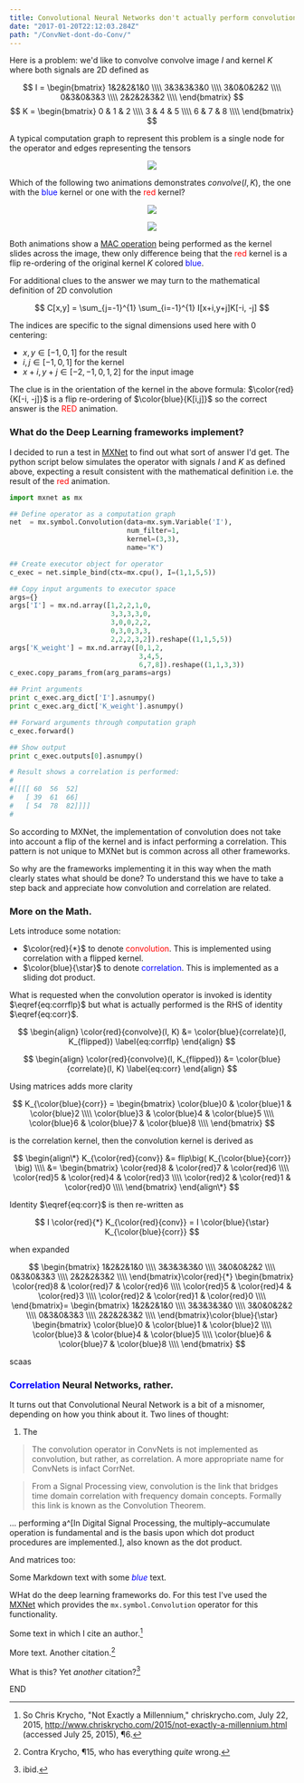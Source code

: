 ```yaml
---
title: Convolutional Neural Networks don't actually perform convolution.
date: "2017-01-20T22:12:03.284Z"
path: "/ConvNet-dont-do-Conv/"
---
```


Here is a problem: we'd like to convolve convolve image $I$ and kernel $K$ where both signals are 2D defined as

$$
I = 
 \begin{bmatrix}
  1&2&2&1&0 \\\\
  3&3&3&3&0 \\\\
  3&0&0&2&2 \\\\
  0&3&0&3&3 \\\\
  2&2&2&3&2 \\\\
 \end{bmatrix}
$$
$$
K = 
 \begin{bmatrix}
  0 & 1 & 2 \\\\
  3 & 4 & 5 \\\\
  6 & 7 & 8  \\\\
 \end{bmatrix}
$$

A typical computation graph to represent this problem is a single node for the operator and edges representing the tensors

<p align="center">
  <img src="./conv2d.png">
</p>

Which of the following two animations demonstrates $convolve(I, K)$, the one with the <span style="color:blue"> blue </span>kernel or one with the <span style="color:red"> red </span> kernel?

<p align="center">
  <img src="./corr_numerical_no_padding_no_strides.gif">
</p>

<p align="center">
  <img src="./conv_numerical_no_padding_no_strides.gif">
</p>

Both animations show a [MAC operation](https://en.wikipedia.org/wiki/Multiply%E2%80%93accumulate_operation) being performed as the kernel slides across the image, thew only difference being that the <span style="color:red"> red </span>kernel is a flip re-ordering of the original kernel $K$ colored <span style="color:blue"> blue</span>.

For additional clues to the answer we may turn to the mathematical definition of 2D convolution

$$
C[x,y] = \sum_{j=-1}^{1} \sum_{i=-1}^{1} I[x+i,y+j]K[-i, -j]
$$

The indices are specific to the signal dimensions used here with 0 centering:
* $x,y \in [ -1, 0, 1 ]$ for the result
* $i,j \in [-1, 0, 1 ]$ for the kernel
* $x+i,y+j \in [ -2, -1, 0, 1, 2 ]$ for the input image

The clue is in the orientation of the kernel in the above formula: $\color{red}{K[-i, -j]}$ is a flip re-ordering of $\color{blue}{K[i,j]}$ so the correct answer is the <span style="color:red"> RED</span> animation.


### What do the Deep Learning frameworks implement?

I decided to run a test in [MXNet](http://mxnet.io) to find out what sort of answer I'd get.  The python script below simulates the operator with signals $I$ and $K$ as defined above, expecting a result consistent with the mathematical definition i.e. the result of the <span style="color:red"> red</span> animation.



```python
import mxnet as mx

## Define operator as a computation graph
net  = mx.symbol.Convolution(data=mx.sym.Variable('I'), 
                             num_filter=1, 
                             kernel=(3,3), 
                             name="K")

## Create executor object for operator
c_exec = net.simple_bind(ctx=mx.cpu(), I=(1,1,5,5))

## Copy input arguments to executor space
args={}
args['I'] = mx.nd.array([1,2,2,1,0,
                         3,3,3,3,0,
                         3,0,0,2,2,
                         0,3,0,3,3,
                         2,2,2,3,2]).reshape((1,1,5,5))
args['K_weight'] = mx.nd.array([0,1,2,
                                3,4,5,
                                6,7,8]).reshape((1,1,3,3))
c_exec.copy_params_from(arg_params=args)

## Print arguments
print c_exec.arg_dict['I'].asnumpy()
print c_exec.arg_dict['K_weight'].asnumpy()

## Forward arguments through computation graph
c_exec.forward()

## Show output
print c_exec.outputs[0].asnumpy()

# Result shows a correlation is performed:
#
#[[[[ 60  56  52]
#   [ 39  61  66]
#   [ 54  78  82]]]]
#
```

So according to MXNet, the implementation of convolution does not take into account a flip of the kernel and is infact performing a correlation.  This pattern is not unique to MXNet but is common across all other frameworks.  

So why are the frameworks implementing it in this way when the math clearly states what should be done?  To understand this we have to take a step back and appreciate how convolution and correlation are related.

### More on the Math.

Lets introduce some notation:
* $\color{red}{*}$ to denote <span style="color:red"> convolution</span>.  This is implemented using correlation with a flipped kernel.
* $\color{blue}{\star}$ to denote <span style="color:blue"> correlation</span>.  This is implemented as a sliding dot product.

What is requested when the convolution operator is invoked is identity $\eqref{eq:corrflp}$ but what is actually performed is the RHS of identity $\eqref{eq:corr}$.

$$
  \begin{align}
    \color{red}{convolve}(I, K) &=  \color{blue}{correlate}(I, K_{flipped})
    \label{eq:corrflp}
  \end{align}
$$

$$
  \begin{align}
    \color{red}{convolve}(I, K_{flipped}) &=  \color{blue}{correlate}(I, K)
    \label{eq:corr}
  \end{align}
$$

Using matrices adds more clarity

$$
K_{\color{blue}{corr}} = 
 \begin{bmatrix}
  \color{blue}0 & \color{blue}1 & \color{blue}2 \\\\
  \color{blue}3 & \color{blue}4 & \color{blue}5 \\\\
  \color{blue}6 & \color{blue}7 & \color{blue}8  \\\\
 \end{bmatrix}
$$

is the correlation kernel, then the convolution kernel is derived as

$$
\begin{align\*}
K_{\color{red}{conv}} &= flip\big( K_{\color{blue}{corr}} \big) \\\\
                      &= 
 \begin{bmatrix}
  \color{red}8 & \color{red}7 & \color{red}6 \\\\
  \color{red}5 & \color{red}4 & \color{red}3 \\\\
  \color{red}2 & \color{red}1 & \color{red}0  \\\\
 \end{bmatrix}
\end{align\*}
$$

Identity $\eqref{eq:corr}$ is then re-written as 

$$
I \color{red}{*} K_{\color{red}{conv}} =  I \color{blue}{\star} K_{\color{blue}{corr}}
$$

when expanded 

$$
 \begin{bmatrix}
  1&2&2&1&0 \\\\
  3&3&3&3&0 \\\\
  3&0&0&2&2 \\\\
  0&3&0&3&3 \\\\
  2&2&2&3&2 \\\\
 \end{bmatrix}\color{red}{*}
 \begin{bmatrix}
  \color{red}8 & \color{red}7 & \color{red}6 \\\\
  \color{red}5 & \color{red}4 & \color{red}3 \\\\
  \color{red}2 & \color{red}1 & \color{red}0  \\\\
 \end{bmatrix}=
 \begin{bmatrix}
  1&2&2&1&0 \\\\
  3&3&3&3&0 \\\\
  3&0&0&2&2 \\\\
  0&3&0&3&3 \\\\
  2&2&2&3&2 \\\\
 \end{bmatrix}\color{blue}{\star}
 \begin{bmatrix}
  \color{blue}0 & \color{blue}1 & \color{blue}2 \\\\
  \color{blue}3 & \color{blue}4 & \color{blue}5 \\\\
  \color{blue}6 & \color{blue}7 & \color{blue}8  \\\\
 \end{bmatrix}
$$








scaas







### <span style="color:blue"> Correlation </span>Neural Networks, rather.

It turns out that Convolutional Neural Network is a bit of a misnomer, depending on how you think about it.  Two lines of thought:

1. The 

> The convolution operator in ConvNets is not implemented as convolution, but rather, as correlation.  A more appropriate name for ConvNets is infact CorrNet.




> From a Signal Processing view, convolution is the link that bridges time domain correlation with frequency domain concepts.  Formally this link is known as the Convolution Theorem.





... performing a^[In Digital Signal Processing, the multiply–accumulate operation is fundamental and is the basis upon which dot product procedures are implemented.], also known as the dot product.  



And matrices too:



Some Markdown text with some <span style="color:blue"> *blue* </span>text.

WHat do the deep learning frameworks do.  For this test I've used the [MXNet](http://mxnet.io/) which provides the `mx.symbol.Convolution` operator for this functionality.



Some text in which I cite an author.[^fn1]

More text. Another citation.[^fn2]

What is this? Yet *another* citation?[^fn3]

[^fn1]: So Chris Krycho, "Not Exactly a Millennium," chriskrycho.com, July 22,
    2015, http://www.chriskrycho.com/2015/not-exactly-a-millennium.html
    (accessed July 25, 2015), ¶6.

[^fn2]: Contra Krycho, ¶15, who has everything *quite* wrong.

[^fn3]: ibid.



END